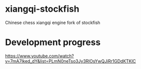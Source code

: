 # xiangqi-stockfish
Chinese chess xiangqi engine fork of stockfish

# Development progress
https://www.youtube.com/watch?v=7mA7lked_dY&list=PLmN0neTso3Jy3RlOsYwQJiRr1GDdKTKlC
